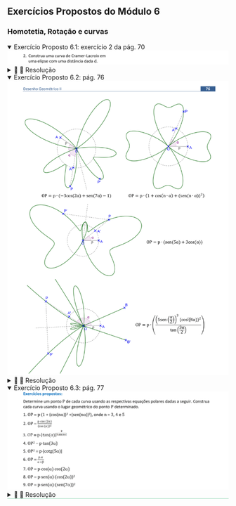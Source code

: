 <link rel="stylesheet" href="../../imagens/style.css">

<script type="text/x-mathjax-config">
  MathJax.Hub.Config({
    showProcessingMessages: false,
    tex2jax: { inlineMath: [['$','$'],['\\(','\\)']] }
  });
</script>
<script type="text/javascript" src="https://cdn.mathjax.org/mathjax/latest/MathJax.js?config=TeX-MML-AM_HTMLorMML"></script>

<h2 id="inicio">Exercícios Propostos do Módulo 6</h2>
<h3>Homotetia, Rotação e curvas</h3> 
  <details open><summary>Exercício Proposto 6.1: exercício 2 da pág. 70</summary>
  <img src="../../modulo6/apostila_nova_2022b-70c.png" />
  <div class="combo"><details class="sub"><summary>&#x1f4cf; &#x1f4d0; Resolução</summary>
	<p>Vamos construir uma curva de Cramer-Lacroix a partir de uma elipse e de uma distância <b>d</b>.</p>
	  <ul class="slider">
		  <li>
			   <input type="radio" id="001p" name="sl">
			   <label for="001p"></label>
			   <img src="70_04_01.png"/>
			   <figcaption>Construa uma elipse que passa por um ponto <b>K</b> e defina o segmento de medida <b>d</b>.</figcaption>
		   </li>
		   <li>
			   <input type="radio" id="002p" name="sl">
			   <label for="002p"></label>
			   <img src="70_04_02.png"/>
			   <figcaption>Encontre o centro <b>O</b> da elipse.</figcaption>
		   </li>
		   <li>
			   <input type="radio" id="003p" name="sl">
			   <label for="003p"></label>
			   <img src="70_04_04.png"/>
			   <figcaption>Escolha um ponto <b>A</b> da elipse e defina o segmento <b>AB = d</b> tal que <b>AB &perp; OA</b>.</figcaption>
		   </li>
		   <li>
			   <input type="radio" id="004p" name="sl">
			   <label for="004p"></label>
			   <img src="70_04_05.png"/>
			   <figcaption>Construa o segmento <b>OC &perp; OA</b> tal que <b>AC = d</b>.</figcaption>
		   </li>
		   <li>
			   <input type="radio" id="006p" name="sl">
			   <label for="006p"></label>
			   <img src="70_04_06.png"/>
			   <figcaption>Defina o segmento <b>BO</b>, e encontre o ponto <b>D &isin; OA</b> tal que <b>DO = BO</b>.</figcaption>
		   </li>
		   <li>
			   <input type="radio" id="007p" name="sl">
			   <label for="007p"></label>
			   <img src="70_04_07.png"/>
			   <figcaption>Os lugares geométricos de <b>C</b> e de <b>D</b> em relação ao ponto <b>A</b> definem uma curva de Cramer-Lacroix.</figcaption>
		   </li>
		</ul>
		<img src="70_04_00.png" class="fundo"/>
  </details></div></details>
  <details open><summary>Exercício Proposto 6.2: pág. 76</summary>
  <img src="../../modulo6/apostila_nova_2022b-76.png" />
  <div class="combo"><details class="sub"><summary>&#x1f4cf; &#x1f4d0; Resolução</summary>
	<p>Vamos construir curvas ornamentais usando suas equações com coordenadas polares. Defina o parâmetro <b>OA = p</b> da curva, escolha um ponto <b>A'</b> da circunferência e defina um ângulo <b>&alpha; = AOA'</b>. Construa a circunferência com centro em <b>O</b> e raio com medida com a medida indicada da equação polar em função do ângulo <b>&alpha;</b>.</p>
	  <ul class="slider">
		  <li>
			   <input type="radio" id="008p" name="sl">
			   <label for="008p"></label>
			   <img src="76_01_00.png"/>
			   <figcaption>Os lugares geométricos de <b>P</b> e de <b>P'</b> em relação ao ponto <b>A'</b> definem uma curva ornamental com parâmetro <b>p</b>.</figcaption>
		   </li>
		   <li>
			   <input type="radio" id="009p" name="sl">
			   <label for="009p"></label>
			   <img src="76_01_02.png"/>
			   <figcaption>Defina o número <b>n</b>. O lugar geométrico de <b>P</b> em relação ao ponto <b>A'</b> define uma curva ornamental com parâmetro <b>p</b>.</figcaption>
		   </li>
		   <li>
			   <input type="radio" id="011p" name="sl">
			   <label for="011p"></label>
			   <img src="76_01_02.png"/>
			   <figcaption>Encontre o simétrico de <b>P</b> em relação a um raio da circunferência. Os lugares geométricos de <b>P</b> e de <b>P'</b> em relação ao ponto <b>A'</b> definem uma curva ornamental com parâmetro <b>p</b>.</figcaption>
		   </li>
		   <li>
			   <input type="radio" id="010p" name="sl">
			   <label for="010p"></label>
			   <img src="76_01_03.png"/>
			   <figcaption>Encontre o simétrico de <b>P</b> em relação a uma corda da circunferência. Os lugares geométricos de <b>P</b> e de <b>P'</b> em relação ao ponto <b>A'</b> definem uma curva ornamental com parâmetro <b>p</b>.</figcaption>
		   </li>
		</ul>
		<img src="76_01_00.png" style="visibility:hidden;" class="fundo"/>
  </details></div></details>
  <details open style="border-bottom: 1px solid #a2dec0;"><summary>Exercício Proposto 6.3: pág. 77</summary>
  <img src="../../modulo6/apostila_nova_2022b-77a.png" />
  <div class="combo"><details class="sub"><summary>&#x1f4cf; &#x1f4d0; Resolução</summary>
	<p>Vamos construir curvas ornamentais usando suas equações com coordenadas polares. Defina o parâmetro <b>OA = p</b> da curva, escolha um ponto <b>A'</b> da circunferência e defina um ângulo <b>&alpha; = AOA'</b>. Construa a circunferência com centro em <b>O</b> e raio com medida com a medida indicada da equação polar em função do ângulo <b>&alpha;</b>.</p>
	  <ul class="slider">
		  <li>
			   <input type="radio" id="025p" name="sl">
			   <label for="025p"></label>
			   <img src="77_02_00.png"/>
			   <figcaption><b>1</b>. Defina o número <b>n</b>. O lugar geométrico de <b>P</b> em relação ao ponto <b>A'</b> define uma curva ornamental com parâmetro <b>p</b>.</figcaption>
		   </li>
		   <li>
			   <input type="radio" id="022p" name="sl">
			   <label for="022p"></label>
			   <img src="77_02_01.png"/>
			   <figcaption><b>2</b>. O lugar geométrico de <b>P</b> em relação ao ponto <b>A'</b> define uma curva lemniscata com parâmetro <b>p</b>.</figcaption>
		   </li>
		   <li>
			   <input type="radio" id="023p" name="sl">
			   <label for="023p"></label>
			   <img src="77_02_02.png"/>
			   <figcaption><b>3</b>. O lugar geométrico de <b>P</b> em relação ao ponto <b>A'</b> define uma curva ornamental com parâmetro <b>p</b>.</figcaption>
		   </li>
		   <li>
			   <input type="radio" id="021p" name="sl">
			   <label for="021p"></label>
			   <img src="77_02_03.png"/>
			   <figcaption><b>4</b>. O lugar geométrico de <b>P</b> em relação ao ponto <b>A'</b> define uma curva ornamental com parâmetro <b>p</b>.</figcaption>
		   </li>
		   <li>
			   <input type="radio" id="024p" name="sl">
			   <label for="024p"></label>
			   <img src="77_02_04.png"/>
			   <figcaption><b>5</b>. O lugar geométrico de <b>P</b> em relação ao ponto <b>A'</b> define uma curva ornamental com parâmetro <b>p</b>.</figcaption>
		   </li>
		   <li>
			   <input type="radio" id="026p" name="sl">
			   <label for="026p"></label>
			   <img src="77_02_05.png"/>
			   <figcaption><b>6</b>. Escolha um ângulo central <b>&beta;</b>. O lugar geométrico de <b>P</b> em relação ao ponto <b>A'</b> define uma espiral com parâmetro <b>p</b>.</figcaption>
		   </li>
		   <li>
			   <input type="radio" id="027p" name="sl">
			   <label for="027p"></label>
			   <img src="77_02_06.png"/>
			   <figcaption><b>7</b>. O lugar geométrico de <b>P</b> em relação ao ponto <b>A'</b> define uma curva torpedo com parâmetro <b>p</b>.</figcaption>
		   </li>
		   <li>
			   <input type="radio" id="028p" name="sl">
			   <label for="028p"></label>
			   <img src="77_02_07.png"/>
			   <figcaption><b>8</b>. O lugar geométrico de <b>P</b> em relação ao ponto <b>A'</b> define uma curva torpedo com parâmetro <b>p</b>.</figcaption>
		   </li>
		   <li>
			   <input type="radio" id="029p" name="sl">
			   <label for="029p"></label>
			   <img src="77_02_08.png"/>
			   <figcaption><b>9</b>. O lugar geométrico de <b>P</b> em relação ao ponto <b>A'</b> define uma curva ornamental com parâmetro <b>p</b>.</figcaption>
		   </li>
		</ul>
		<img src="77_02_00.png" style="visibility:hidden;" class="fundo"/>
  </details></div></details>



